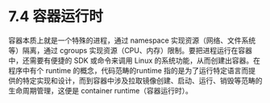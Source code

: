 # 7.4 容器运行时

容器本质上就是一个特殊的进程，通过 namespace 实现资源（网络、文件系统等）隔离，通过 cgroups 实现资源（CPU、内存）限制。要把进程运行在容器中，还需要有便捷的 SDK 或命令来调用 Linux 的系统功能，从而创建出容器。在程序中有个 runtime 的概念，代码范畴的runtime 指的是为了运行特定语言而提供的特定实现和设计，而到容器中涉及拉取镜像创建、启动、运行、销毁等范畴的生命周期管理，这便是 container runtime（容器运行时）。
